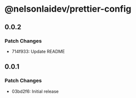 # @nelsonlaidev/prettier-config

## 0.0.2

### Patch Changes

- 714f933: Update README

## 0.0.1

### Patch Changes

- 03bd2f6: Initial release
